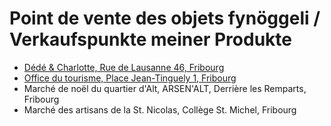 # Point de vente des objets fynöggeli / Verkaufspunkte meiner Produkte

- [Dédé & Charlotte, Rue de Lausanne 46, Fribourg](https://goo.gl/maps/zHu78jwnHB42)
- [Office du tourisme, Place Jean-Tinguely 1, Fribourg](https://goo.gl/maps/kc2L7XzRvaR2)
- Marché de noël du quartier d'Alt, ARSEN'ALT, Derrière les Remparts, Fribourg
- Marché des artisans de la St. Nicolas, Collège St. Michel, Fribourg


